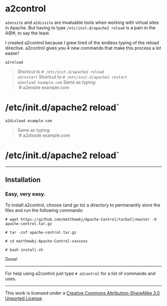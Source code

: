# a2control

`a2ensite` and `a2dissite` are invaluable tools when working with virtual sites in Apache. But having to type `/etc/init.d/apache2 reload` is a pain in the A@#, to say the least.

I created a2control because I grew tired of the endless typing of the reload directive. a2control gives you 4 new commands that make this process a lot easier!

`a2reload` 
> Shortcut to `# /etc/init.d/apache2 reload`  
`a2restart` 
> Shortcut to `# /etc/init.d/apache2 restart`  
`a2enload example.com` 
> Same as typing:  
> `# a2ensite example.com<br>
  # /etc/init.d/apache2 reload`   
`a2disload example.com` 
> Same as typing:  
> `# a2dissite example.com<br>
  # /etc/init.d/apache2 reload` 
* * *

## Installation

### Easy, very easy.

To install a2control, choose (and go to) a directory to permanantly store the files and run the following commands:

`# wget https://github.com/matthewbj/Apache-Control/tarball/master -O apache-control.tar.gz`

`# tar -zxf apache-control.tar.gz`

`# cd matthewbj-Apache-Control-xxxxxxx`

`# bash install.sh`

Done!

* * *

For help using a2control just type `# a2control` for a list of commands and uses.

* * *

This work is licensed under a [Creative Commons Attribution-ShareAlike 3.0 Unported License][1].

 [1]: http://creativecommons.org/licenses/by-sa/3.0/
 